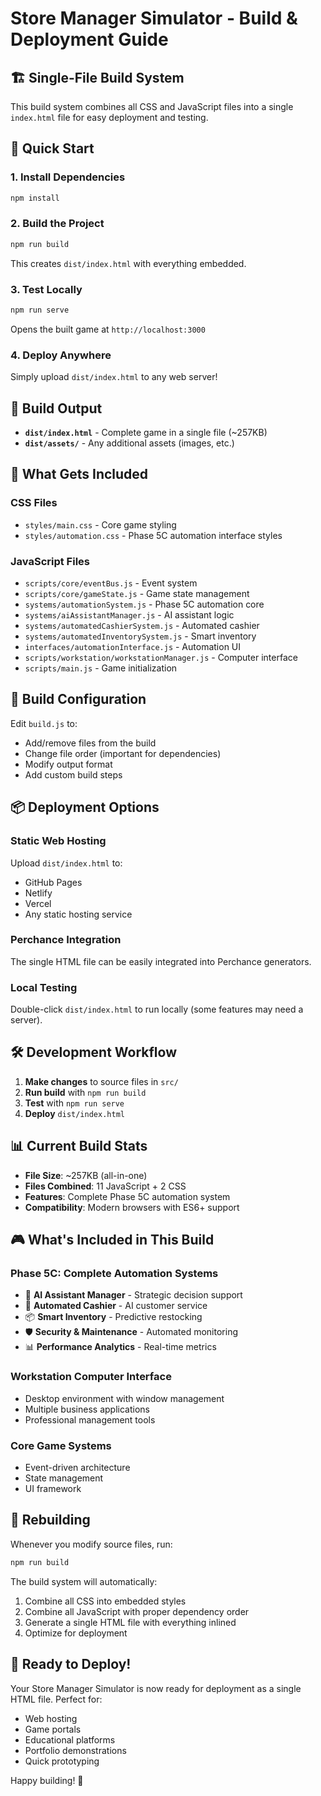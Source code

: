 # Store Manager Simulator - Build & Deployment Guide

## 🏗️ Single-File Build System

This build system combines all CSS and JavaScript files into a single `index.html` file for easy deployment and testing.

## 🚀 Quick Start

### 1. Install Dependencies
```bash
npm install
```

### 2. Build the Project
```bash
npm run build
```
This creates `dist/index.html` with everything embedded.

### 3. Test Locally
```bash
npm run serve
```
Opens the built game at `http://localhost:3000`

### 4. Deploy Anywhere
Simply upload `dist/index.html` to any web server!

## 📁 Build Output

- **`dist/index.html`** - Complete game in a single file (~257KB)
- **`dist/assets/`** - Any additional assets (images, etc.)

## 🎯 What Gets Included

### CSS Files
- `styles/main.css` - Core game styling
- `styles/automation.css` - Phase 5C automation interface styles

### JavaScript Files
- `scripts/core/eventBus.js` - Event system
- `scripts/core/gameState.js` - Game state management
- `systems/automationSystem.js` - Phase 5C automation core
- `systems/aiAssistantManager.js` - AI assistant logic
- `systems/automatedCashierSystem.js` - Automated cashier
- `systems/automatedInventorySystem.js` - Smart inventory
- `interfaces/automationInterface.js` - Automation UI
- `scripts/workstation/workstationManager.js` - Computer interface
- `scripts/main.js` - Game initialization

## 🔧 Build Configuration

Edit `build.js` to:
- Add/remove files from the build
- Change file order (important for dependencies)
- Modify output format
- Add custom build steps

## 📦 Deployment Options

### Static Web Hosting
Upload `dist/index.html` to:
- GitHub Pages
- Netlify
- Vercel
- Any static hosting service

### Perchance Integration
The single HTML file can be easily integrated into Perchance generators.

### Local Testing
Double-click `dist/index.html` to run locally (some features may need a server).

## 🛠️ Development Workflow

1. **Make changes** to source files in `src/`
2. **Run build** with `npm run build`
3. **Test** with `npm run serve`
4. **Deploy** `dist/index.html`

## 📊 Current Build Stats

- **File Size**: ~257KB (all-in-one)
- **Files Combined**: 11 JavaScript + 2 CSS
- **Features**: Complete Phase 5C automation system
- **Compatibility**: Modern browsers with ES6+ support

## 🎮 What's Included in This Build

### Phase 5C: Complete Automation Systems
- 🧠 **AI Assistant Manager** - Strategic decision support
- 🤖 **Automated Cashier** - AI customer service  
- 📦 **Smart Inventory** - Predictive restocking
- 🛡️ **Security & Maintenance** - Automated monitoring
- 📊 **Performance Analytics** - Real-time metrics

### Workstation Computer Interface
- Desktop environment with window management
- Multiple business applications
- Professional management tools

### Core Game Systems
- Event-driven architecture
- State management
- UI framework

## 🔄 Rebuilding

Whenever you modify source files, run:
```bash
npm run build
```

The build system will automatically:
1. Combine all CSS into embedded styles
2. Combine all JavaScript with proper dependency order
3. Generate a single HTML file with everything inlined
4. Optimize for deployment

## 🚀 Ready to Deploy!

Your Store Manager Simulator is now ready for deployment as a single HTML file. Perfect for:
- Web hosting
- Game portals  
- Educational platforms
- Portfolio demonstrations
- Quick prototyping

Happy building! 🎯

